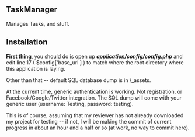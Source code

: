 TaskManager
------------------------
Manages Tasks, and stuff. 


Installation
------------------------
**First thing**, you should do is open up ***application/config/config.php*** and edit line 17 ( $config['base_url
] ) to match where the root directory where this application is laying. 

Other than that -- default SQL database dump is in /_assets.

At the current time, generic authentication is working. Not registration, or Facebook/Google/Twitter integration. The SQL dump will come with your generic user (username: Testing, password: testing). 

This is of course, assuming that my reviewer has not already downloaded my project for testing -- if not, I will be making the commit of current progress in about an hour and a half or so (at work, no way to commit here).
